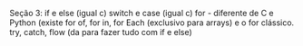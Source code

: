Seção 3:
if e else (igual c)
switch e case (igual c)
for - diferente de C e Python (existe for of, for in, for Each (exclusivo para arrays) e o for clássico.
try, catch, flow (da para fazer tudo com if e else)

